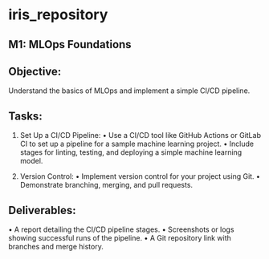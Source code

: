 # iris_repository

## M1: MLOps Foundations

## Objective: 
Understand the basics of MLOps and implement a simple CI/CD
pipeline.

## Tasks:
1. Set Up a CI/CD Pipeline:
• Use a CI/CD tool like GitHub Actions or GitLab CI to set up a pipeline for a
sample machine learning project.
• Include stages for linting, testing, and deploying a simple machine
learning model.

2. Version Control:
• Implement version control for your project using Git.
• Demonstrate branching, merging, and pull requests.

## Deliverables:
• A report detailing the CI/CD pipeline stages.
• Screenshots or logs showing successful runs of the pipeline.
• A Git repository link with branches and merge history.